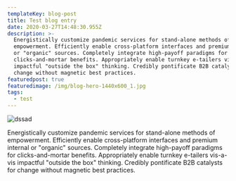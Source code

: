 ```yaml
---
templateKey: blog-post
title: Test blog entry
date: 2020-03-27T14:48:30.955Z
description: >-
  Energistically customize pandemic services for stand-alone methods of
  empowerment. Efficiently enable cross-platform interfaces and premium internal
  or "organic" sources. Completely integrate high-payoff paradigms for
  clicks-and-mortar benefits. Appropriately enable turnkey e-tailers vis-a-vis
  impactful "outside the box" thinking. Credibly pontificate B2B catalysts for
  change without magnetic best practices.
featuredpost: true
featuredimage: /img/blog-hero-1440x600_1.jpg
tags:
  - test
---
```

![dssad](/img/1200x629-social-erico.jpg "asdas")

Energistically customize pandemic services for stand-alone methods of empowerment. Efficiently enable cross-platform interfaces and premium internal or "organic" sources. Completely integrate high-payoff paradigms for clicks-and-mortar benefits. Appropriately enable turnkey e-tailers vis-a-vis impactful "outside the box" thinking. Credibly pontificate B2B catalysts for change without magnetic best practices.